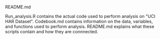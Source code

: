 README.md

Run_analysis.R contains the actual code used to perform analysis on "UCI HAR Dataset". Codebook.md contains information on the data, variables, and functions used to perform analysis. README.md explains what these scripts contain and how they are connnected. 